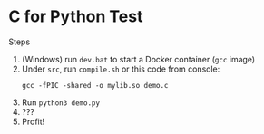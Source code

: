 # C for Python Test

Steps

1. (Windows) run `dev.bat` to start a Docker container (`gcc` image)
2. Under `src`, run `compile.sh` or this code from console:
   ``` shell
   gcc -fPIC -shared -o mylib.so demo.c
   ```
3. Run `python3 demo.py`
4. ???
5. Profit!
